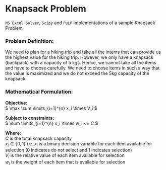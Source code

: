 # Knapsack Problem

`MS Excel Solver`, `Scipy` and `PuLP` implementations of a sample Knapsack Problem 

### Problem Definition:

We need to plan for a hiking trip and take all the intems that can provide us the highest value for the hiking trip. However, we only have a knapsack (backpack) with a capacity of 5 kgs. Hence, we cannot take all the items and have to choose carefully. We need to choose items in such a way that the value is maximized and we do not exceed the 5kg capacity of the knapsack.

### Mathematical Formulation:
**Objective:**  
$
\max \sum \limits_{i=1}^{n} x_i \times V_i
$

**Subject to constraints:**  
$
\sum \limits_{i=1}^{n} x_i \times w_i  <= C
$

**Where:**   
$C$ is the total knapsack capacity  
$x_i \in \{0,1\}$ i.e. $x_i$ is a binary decision variable for each item available for selection (0 indicates do not select and 1 indicates selection)  
$V_i$ is the relative value of each item available for selection  
$w_i$ is the weight of each item that is available for selection
